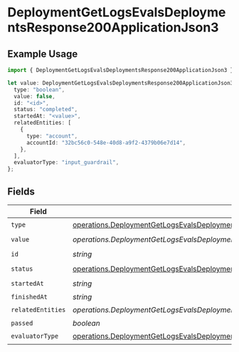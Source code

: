 # DeploymentGetLogsEvalsDeploymentsResponse200ApplicationJson3

## Example Usage

```typescript
import { DeploymentGetLogsEvalsDeploymentsResponse200ApplicationJson3 } from "@orq-ai/node/models/operations";

let value: DeploymentGetLogsEvalsDeploymentsResponse200ApplicationJson3 = {
  type: "boolean",
  value: false,
  id: "<id>",
  status: "completed",
  startedAt: "<value>",
  relatedEntities: [
    {
      type: "account",
      accountId: "32bc56c0-548e-40d8-a9f2-4379b06e7d14",
    },
  ],
  evaluatorType: "input_guardrail",
};
```

## Fields

| Field                                                                                                                                                                                                                                                          | Type                                                                                                                                                                                                                                                           | Required                                                                                                                                                                                                                                                       | Description                                                                                                                                                                                                                                                    |
| -------------------------------------------------------------------------------------------------------------------------------------------------------------------------------------------------------------------------------------------------------------- | -------------------------------------------------------------------------------------------------------------------------------------------------------------------------------------------------------------------------------------------------------------- | -------------------------------------------------------------------------------------------------------------------------------------------------------------------------------------------------------------------------------------------------------------- | -------------------------------------------------------------------------------------------------------------------------------------------------------------------------------------------------------------------------------------------------------------- |
| `type`                                                                                                                                                                                                                                                         | [operations.DeploymentGetLogsEvalsDeploymentsResponse200ApplicationJSONResponseBodyData3Evals7WorkflowRunType](../../models/operations/deploymentgetlogsevalsdeploymentsresponse200applicationjsonresponsebodydata3evals7workflowruntype.md)                   | :heavy_check_mark:                                                                                                                                                                                                                                             | N/A                                                                                                                                                                                                                                                            |
| `value`                                                                                                                                                                                                                                                        | *operations.DeploymentGetLogsEvalsDeploymentsResponse200ApplicationJSONResponseBodyData3EvalsValue*                                                                                                                                                            | :heavy_check_mark:                                                                                                                                                                                                                                             | N/A                                                                                                                                                                                                                                                            |
| `id`                                                                                                                                                                                                                                                           | *string*                                                                                                                                                                                                                                                       | :heavy_check_mark:                                                                                                                                                                                                                                             | N/A                                                                                                                                                                                                                                                            |
| `status`                                                                                                                                                                                                                                                       | [operations.DeploymentGetLogsEvalsDeploymentsResponse200ApplicationJSONResponseBodyData3Evals7WorkflowRunStatus](../../models/operations/deploymentgetlogsevalsdeploymentsresponse200applicationjsonresponsebodydata3evals7workflowrunstatus.md)               | :heavy_check_mark:                                                                                                                                                                                                                                             | N/A                                                                                                                                                                                                                                                            |
| `startedAt`                                                                                                                                                                                                                                                    | *string*                                                                                                                                                                                                                                                       | :heavy_check_mark:                                                                                                                                                                                                                                             | N/A                                                                                                                                                                                                                                                            |
| `finishedAt`                                                                                                                                                                                                                                                   | *string*                                                                                                                                                                                                                                                       | :heavy_minus_sign:                                                                                                                                                                                                                                             | N/A                                                                                                                                                                                                                                                            |
| `relatedEntities`                                                                                                                                                                                                                                              | *operations.DeploymentGetLogsEvalsDeploymentsResponse200ApplicationJSONResponseBodyData3Evals7WorkflowRunRelatedEntities*[]                                                                                                                                    | :heavy_check_mark:                                                                                                                                                                                                                                             | N/A                                                                                                                                                                                                                                                            |
| `passed`                                                                                                                                                                                                                                                       | *boolean*                                                                                                                                                                                                                                                      | :heavy_minus_sign:                                                                                                                                                                                                                                             | N/A                                                                                                                                                                                                                                                            |
| `evaluatorType`                                                                                                                                                                                                                                                | [operations.DeploymentGetLogsEvalsDeploymentsResponse200ApplicationJSONResponseBodyData3Evals7WorkflowRunEvaluatorType](../../models/operations/deploymentgetlogsevalsdeploymentsresponse200applicationjsonresponsebodydata3evals7workflowrunevaluatortype.md) | :heavy_check_mark:                                                                                                                                                                                                                                             | N/A                                                                                                                                                                                                                                                            |